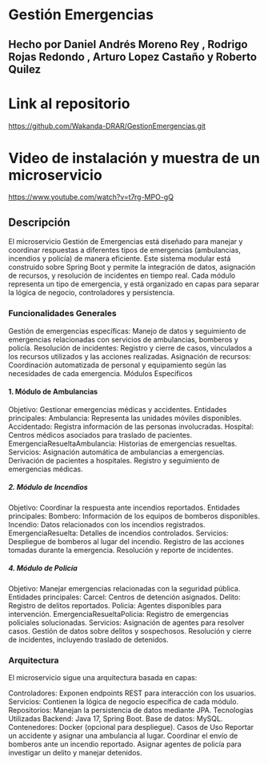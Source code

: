 # Gestión Emergencias

## Hecho por Daniel Andrés Moreno Rey , Rodrigo Rojas Redondo , Arturo Lopez Castaño y Roberto Quilez


# Link al repositorio

https://github.com/Wakanda-DRAR/GestionEmergencias.git


# Video de instalación y muestra de un microservicio

https://www.youtube.com/watch?v=t7rg-MPO-gQ


## Descripción

El microservicio Gestión de Emergencias está diseñado para manejar y coordinar respuestas a diferentes tipos de emergencias (ambulancias, incendios y policía) de manera eficiente. Este sistema modular está construido sobre Spring Boot y permite la integración de datos, asignación de recursos, y resolución de incidentes en tiempo real. Cada módulo representa un tipo de emergencia, y está organizado en capas para separar la lógica de negocio, controladores y persistencia.

### Funcionalidades Generales
Gestión de emergencias específicas: Manejo de datos y seguimiento de emergencias relacionadas con servicios de ambulancias, bomberos y policía.
Resolución de incidentes: Registro y cierre de casos, vinculados a los recursos utilizados y las acciones realizadas.
Asignación de recursos: Coordinación automatizada de personal y equipamiento según las necesidades de cada emergencia.
Módulos Específicos

#### 1. Módulo de Ambulancias

Objetivo: Gestionar emergencias médicas y accidentes.
Entidades principales:
Ambulancia: Representa las unidades móviles disponibles.
Accidentado: Registra información de las personas involucradas.
Hospital: Centros médicos asociados para traslado de pacientes.
EmergenciaResueltaAmbulancia: Historias de emergencias resueltas.
Servicios:
Asignación automática de ambulancias a emergencias.
Derivación de pacientes a hospitales.
Registro y seguimiento de emergencias médicas.

##### 2. Módulo de Incendios

Objetivo: Coordinar la respuesta ante incendios reportados.
Entidades principales:
Bombero: Información de los equipos de bomberos disponibles.
Incendio: Datos relacionados con los incendios registrados.
EmergenciaResuelta: Detalles de incendios controlados.
Servicios:
Despliegue de bomberos al lugar del incendio.
Registro de las acciones tomadas durante la emergencia.
Resolución y reporte de incidentes.

##### 4. Módulo de Policía

Objetivo: Manejar emergencias relacionadas con la seguridad pública.
Entidades principales:
Carcel: Centros de detención asignados.
Delito: Registro de delitos reportados.
Policia: Agentes disponibles para intervención.
EmergenciaResueltaPolicia: Registro de emergencias policiales solucionadas.
Servicios:
Asignación de agentes para resolver casos.
Gestión de datos sobre delitos y sospechosos.
Resolución y cierre de incidentes, incluyendo traslado de detenidos.

### Arquitectura

El microservicio sigue una arquitectura basada en capas:

Controladores: Exponen endpoints REST para interacción con los usuarios.
Servicios: Contienen la lógica de negocio específica de cada módulo.
Repositorios: Manejan la persistencia de datos mediante JPA.
Tecnologías Utilizadas
Backend: Java 17, Spring Boot.
Base de datos: MySQL.
Contenedores: Docker (opcional para despliegue).
Casos de Uso
Reportar un accidente y asignar una ambulancia al lugar.
Coordinar el envío de bomberos ante un incendio reportado.
Asignar agentes de policía para investigar un delito y manejar detenidos.
